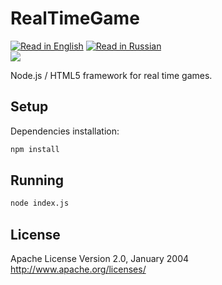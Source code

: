 RealTimeGame
======
[![Read in English](http://www.printableworldflags.com/icon-flags/24/United%20Kingdom.png)](https://github.com/SquareGearsLogic/RealTimeGame) [![Read in Russian](http://www.printableworldflags.com/icon-flags/24/Russian%20Federation.png)](https://github.com/SquareGearsLogic/RealTimeGame/blob/master/README.ru.md)  
![](https://travis-ci.org/SquareGearsLogic/RealTimeGame.svg?branch=master)

Node.js / HTML5 framework for real time games.

Setup
-----------
Dependencies installation:
```bash
npm install
```

Running
-----------
```bash
node index.js
```

License
-----------
Apache License Version 2.0, January 2004
http://www.apache.org/licenses/